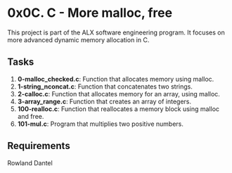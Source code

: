 # 0x0C. C - More malloc, free

This project is part of the ALX software engineering program. It focuses on more advanced dynamic memory allocation in C.

## Tasks

1. **0-malloc_checked.c**: Function that allocates memory using malloc.
2. **1-string_nconcat.c**: Function that concatenates two strings.
3. **2-calloc.c**: Function that allocates memory for an array, using malloc.
4. **3-array_range.c**: Function that creates an array of integers.
5. **100-realloc.c**: Function that reallocates a memory block using malloc and free.
6. **101-mul.c**: Program that multiplies two positive numbers.

## Requirements





Rowland Dantel
